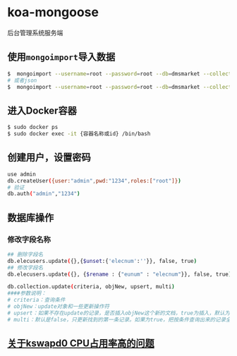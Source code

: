 # koa-mongoose
后台管理系统服务端

## 使用`mongoimport`导入数据
```bash
$  mongoimport --username=root --password=root --db=dmsmarket --collection=elecmeaterinfos --type=csv --headerline --ignoreBlanks --file /wlf/elecmeaterinfo.csv --authenticationDatabase=admin
# 或者json
$  mongoimport --username=root --password=root --db=dmsmarket --collection=elecmeaterinfos --type=json --jsonArray --file /wlf/elecmeaterinfo.json --authenticationDatabase=admin
```
## 进入Docker容器
```bash
$ sudo docker ps 
$ sudo docker exec -it {容器名称或id} /bin/bash

```

## 创建用户，设置密码

```bash
use admin
db.createUser({user:"admin",pwd:"1234",roles:["root"]})
# 验证
db.auth("admin","1234")
```

## 数据库操作

### 修改字段名称

```bash
## 删除字段名
db.elecusers.update({},{$unset:{'elecnum':''}}, false, true)
## 修改字段名
db.elecusers.update({}, {$rename : {"eunum" : "elecnum"}}, false, true)

db.collection.update(criteria, objNew, upsert, multi)
####参数说明：
# criteria：查询条件
# objNew：update对象和一些更新操作符
# upsert：如果不存在update的记录，是否插入objNew这个新的文档，true为插入，默认为false，不插入。
# multi：默认是false，只更新找到的第一条记录。如果为true，把按条件查询出来的记录全部更新。
```

## [关于kswapd0 CPU占用率高的问题](https://blog.csdn.net/jzz601264258/article/details/105850816)